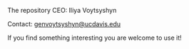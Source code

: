 The repository
CEO: Iliya Voytsyshyn

Contact: genvoytsyshyn@ucdavis.edu

If you find something interesting you are welcome to use it!
